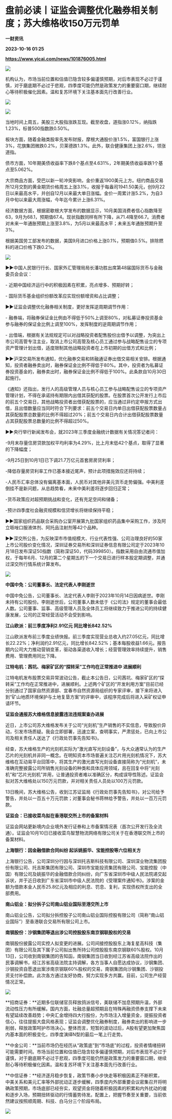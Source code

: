 # 盘前必读丨证监会调整优化融券相关制度；苏大维格收150万元罚单
**一财资讯**

**2023-10-16 01:25**

**https://www.yicai.com/news/101876005.html**

![](https://imgcdn.yicai.com/uppics/slides/2023/10/4096c76d87f229675a34fa825089f4b4.jpg)

机构认为，市场当前位置和估值已隐含较多偏谨慎预期，对后市表现不必过于谨慎，对于磨底期不必过于悲观，四季度可能仍然是政策发力的重要窗口期，继续耐心等待积极催化因素。温和复苏环境下关注基本面先行改善行业。

![](https://imgcdn.yicai.com/uppics/images/2019/10/9169e58e881674682c80ef942f95057d.jpg)

![](https://imgcdn.yicai.com/uppics/images/2023/10/93cd0473fbdee388855249a0bc34624f.jpg)

当地时间上周五，美股三大股指涨跌互现。截至收盘，道指涨0.12%，纳指跌1.23%，标普500指数跌0.50%。

板块方面，随着金融类股率先发布财报，摩根大通股价涨1.5%，富国银行上涨3%，花旗集团微跌0.2%，贝莱德跌1.3%。此外，联合健康集团上涨2.6%，领涨道指。

债市方面，10年期美债收益率下跌8个基点至4.631%，2年期美债收益率跌1个基点至5.062%。

大宗商品方面，受巴以新一轮冲突影响，金价重返1900美元上方。纽约商品交易所12月交割的黄金期货价格周五上涨3.1%，收报于每盎司1941.50美元，创9月22日以来最高水平，并创自12月以来最大单日涨幅。金价一周累计涨5.2%，为自3月中旬以来最大周涨幅，今年迄今累计上涨6.31%。

经济数据方面，根据密歇根大学发布的数据显示，10月美国消费者信心指数降至63，9月为68.1，预期值67.4。现状指数同样有所下降，从71.4降至66.7。消费者对未来一年通胀预期上涨至3.8%，为5月以来最高水平；未来五年通胀预期升至3%。

根据美国劳工部发布的数据，美国9月进口价格上涨0.1%，预期值0.5%。排除燃料的进口价格下跌0.2%。

![](https://imgcdn.yicai.com/uppics/images/2019/10/be231c70bd009c5fbf111e298546d5be.jpg)

►►中国人民银行行长、国家外汇管理局局长潘功胜出席第48届国际货币与金融委员会会议：

\- 近期中国经济运行中的积极因素在积累，亮点增多、预期好转；

\- 国际货币基金组织份额改革应实现份额增资和占比调整；

►►证监会调整优化融券相关制度，更好发挥逆周期调节作用：

\- 融券端，将融券保证金比例由不得低于50%上调至80%，对私募证券投资基金参与融券的保证金比例上调至100%，发挥制度的逆周期调节作用；

\- 出借端，根据有关法规规定可以对战略投资者配售股份出借予以调整，为突出上市公司高管专注主业，取消上市公司高管及核心员工通过参与战略配售设立的专项资产管理计划出借，适度限制其他战略投资者在上市初期的出借方式和比例；

►►沪深交易所发布通知，优化融券交易和转融通证券出借交易相关安排。根据通知，投资者融券卖出时，融券保证金比例不得低于80%。其中，投资者为私募证券投资基金的，融券卖出时，融券保证金比例不得低于100%。此条款自10月30日起施行。

《通知》还指出，发行人的高级管理人员与核心员工参与战略配售设立的专项资产管理计划，不得在承诺持有期限内出借其获配的股票。在股票首次公开发行上市后的前五个交易日，其他战略投资者出借获配股票的，应当通过非约定申报方式出借，且出借数量应当同时符合下列要求：前五个交易日内单日出借获配股票数量占其获配股票总数量的比例不得超过20%；前五个交易日内合计出借获配股票数量占其获配股票总数量的比例不得超过50%。

►►央行举行新闻发布会，就2023年三季度金融统计数据有关情况答记者问：

\-9月末存量住房贷款加权平均利率为4.29%，比上月末低42个基点，取得了显著的下降幅度；

\-9月25日到10月1日已下调21.7万亿元首套房房贷利率；

\-降低存量房贷利率工作已基本接近尾声，预计此项措施效应还将持续；

\-人民币汇率总体没有偏离基本面，人民币对其他非美元货币走势偏强。中美利差倒挂不是新问题，从总趋势看，未来中美利差将逐步回归正常；

\-货币政策应对超预期挑战和变化，还有充足空间和储备；

\-预计四季度社会融资规模和信贷增长将继续保持平稳；

►►国家组织药品联合采购办公室开展第九批国家组织药品集中采购工作，涉及阿立哌唑口服液体剂、阿托品注射剂等42个品种。

►►深交所公告，为反映深市市值规模大、行业代表性强、公司治理良好的50家上市公司股价变化情况，深圳证券交易所和深圳证券信息有限公司定于2023年10月18日发布深证50指数（简称深证50，代码399850）。指数采用自由流通市值加权，于每年6月、12月的第二个星期五的下一个交易日进行样本股定期调整，并通过深交所行情系统计算发布。

![](https://imgcdn.yicai.com/uppics/images/2019/10/a120fc142e35265371964f2946437618.jpg)

**中国中免：公司董事长、法定代表人李刚逝世**

中国中免公告，公司董事长、法定代表人李刚于2023年10月14日因病逝世。李刚未持有公司股份。李刚逝世后，公司董事人数未低于《公司法》规定的董事会最低人数。公司董事、监事、高级管理人员及全体员工将继续致力于推进公司的持续健康发展，公司的正常经营活动不会受到影响。

**江山欧派：前三季度净利2.91亿元 同比增长842.52%**

江山欧派发布前三季度业绩快报。前三季度实现营业总收入约27.05亿元，同比增长22.22%；净利润约2.91亿元，同比增长842.52%；基本每股收益1.66元。报告期内公司大力推动营销变革，驱动各渠道收入增长；经营管理效率持续提升，销售费用、管理费用同比下降。

**江特电机：茜坑、梅家矿区的“探转采”工作均在正常推进中 进展顺利**

江特电机发布股票交易异常波动公告，截止本公告日，公司茜坑、梅家矿区的“探转采”工作均在正常推进中，进展顺利。上述两个矿区的“开发利用方案”目前已经分别通过了国家自然资源部、宜春市自然资源局组织的专家评审，接下来将进入到“矿山地质环境保护与土地复垦方案”的评审中，该程序完成后将进入采矿权证申请环节。

**证监会通报苏大维格信息披露违法违规案查办进展**

近日，上市公司苏大维格发布关于公司“光刻机”生产销售的不实信息，导致股价异动，引发市场质疑。我会立即部署，迅速立案，查明事实，严肃惩处，已向上市公司及相关责任人送达了《行政处罚事先告知书》。

经查，苏大维格生产的光刻机实际为“激光直写光刻设备”，与大众通常认为的生产芯片的光刻机并非同一概念。在明知资本市场普遍关注芯片用光刻机情况下，苏大维格在互动易平台回答中，将其生产的激光直写光刻设备直接简称为“光刻机”，未准确完整披露公司所销售光刻设备的种类和具体应用领域，且在回复中将“光刻机”和“芯片光刻机”并用，让普通投资者难以准确区分，构成误导性陈述。证监会拟对苏大维格处以150万元罚款，并对相关责任人员处以100万元罚款。

13日晚间，苏大维格公告，收到江苏证监局《行政处罚事先告知书》，对公司给予警告，并处以一百五十万元罚款；对董事会秘书蒋林给予警告，并处以一百万元罚款。

**证监会：已接收菜鸟拟在香港联交所上市的备案材料**

证监会网站更新境内企业境外发行证券和上市备案情况表（首次公开发行及全流通）。证监会10月10日已接收菜鸟智慧物流网络有限公司关于在香港联交所上市的备案材料。

**上海银行：因金融借款合同纠纷 起诉姚振华、宝能控股等六位相关方**

上海银行公告，公司深圳分行因与深圳托吉斯科技有限公司、深圳深业物流集团股份有限公司、托吉斯集团有限公司、深圳市宝能投资集团有限公司、宝能控股（中国）有限公司及姚振华的金融借款合同纠纷，向广东省深圳市中级人民法院递交起诉状，并于近日收到广东省深圳市中级人民法院的《受理案件通知书》。涉案的金额为借款本金人民币25.8亿元及相应的利息、罚息、复利，实现债权所支出的全部费用。

**南山铝业：拟分拆子公司南山铝业国际至港交所上市**

南山铝业公告，公司拟分拆控股子公司南山铝业国际控股有限公司（简称“南山铝业国际”）至香港联合交易所有限公司上市。

**南钢股份：沙钢集团等退出涉公司控股股东南京钢联股权的交易**

南钢股份披露公司实控人拟变更的进展。公司间接控股股东上海复星高科技（集团）有限公司及其下属子公司拟出售所持公司控股股东南京钢联60%股权。10月13日，公司收到南钢集团的告知函，南钢集团当日收到经江苏省高级法院作出的民事调解书，经江苏省高级法院主持调解，各方当事人自愿达成协议，沙钢集团、沙钢投资自愿退出案涉南京钢联60%股权的交易，南钢集团向沙钢集团、沙钢投资支付补偿款。此次各方通过友好协商，努力实现多方共赢。目前，公司生产经营情况正常。

![](https://imgcdn.yicai.com/uppics/images/2019/10/b9710140727da51d57024fc532818e93.jpg)

**招商证券：**近期多位联储官员释放鸽派信号，美联储不加息预期升温，外部流动性压力有所缓解。国内方面，社融总量超预期且在特殊再融资债券支撑下未来有望延续改善趋势；中央汇金增持四大行股份，为市场注入增量资金，提振投资者信心，往往提振大盘风格表现；证监会调整优化融券制度，融券卖出的影响进一步削弱，释放政策呵护市场决心。整体而言，短暂的波动过后，A股有望更加聚焦国内基本面的积极变化，四季度演绎N型的最后一笔上行走势。

**中金公司：**当前市场仍在经历从“政策底”到“市场底”的过程，投资者情绪扭转可能需要时间。市场当前位置和估值已隐含较多偏谨慎预期，对后市表现不必过于谨慎，对于磨底期不必过于悲观，四季度可能仍然是政策发力的重要窗口期，继续耐心等待积极催化因素。温和复苏环境下关注基本面先行改善行业。

**中信证券：**经济逐月稳步恢复，政策节奏小步快走等积极因素正不断积累，中美关系和美元汇率等外部扰动正逐步缓解，四季度内外部重要会议密集召开将明确政策预期，市场底部已经夯实，观望资金将随着积极因素的积累和内外扰动的缓和逐步入场，预期扭转驱动的行情蓄势待发。配置上，把握节奏至关重要，当前依然建议按照顺周期、科技、白马分三个阶段布局。

[![](https://imgcdn.yicai.com/uppics/images/2023/08/3a038813de401cb79ca15a6a6f4a8fcc.jpg)](https://s.r.sn.cn/ETYnnt)